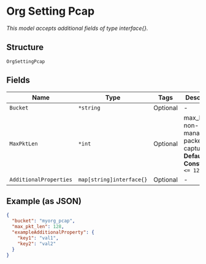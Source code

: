 
# Org Setting Pcap

*This model accepts additional fields of type interface{}.*

## Structure

`OrgSettingPcap`

## Fields

| Name | Type | Tags | Description |
|  --- | --- | --- | --- |
| `Bucket` | `*string` | Optional | - |
| `MaxPktLen` | `*int` | Optional | max_len of non-management packets to capture<br>**Default**: `128`<br>**Constraints**: `<= 128` |
| `AdditionalProperties` | `map[string]interface{}` | Optional | - |

## Example (as JSON)

```json
{
  "bucket": "myorg_pcap",
  "max_pkt_len": 128,
  "exampleAdditionalProperty": {
    "key1": "val1",
    "key2": "val2"
  }
}
```

